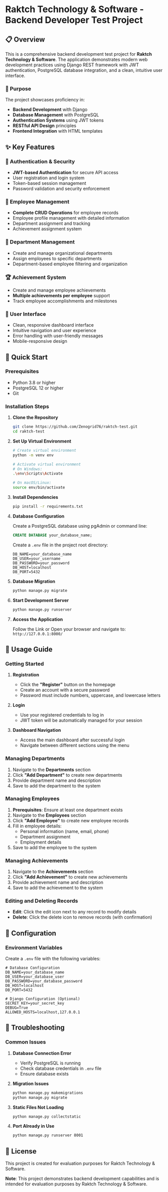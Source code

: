 # Raktch Technology & Software - Backend Developer Test Project

## 📋 Overview

This is a comprehensive backend development test project for **Raktch Technology & Software**. The application demonstrates modern web development practices using Django REST framework with JWT authentication, PostgreSQL database integration, and a clean, intuitive user interface.

### 🎯 Purpose
The project showcases proficiency in:
- **Backend Development** with Django
- **Database Management** with PostgreSQL
- **Authentication Systems** using JWT tokens
- **RESTful API Design** principles
- **Frontend Integration** with HTML templates

## ✨ Key Features

### 🔐 Authentication & Security
- **JWT-based Authentication** for secure API access
- User registration and login system
- Token-based session management
- Password validation and security enforcement

### 👥 Employee Management
- **Complete CRUD Operations** for employee records
- Employee profile management with detailed information
- Department assignment and tracking
- Achievement assignment system

### 🏢 Department Management
- Create and manage organizational departments
- Assign employees to specific departments
- Department-based employee filtering and organization

### 🏆 Achievement System
- Create and manage employee achievements
- **Multiple achievements per employee** support
- Track employee accomplishments and milestones

### 🎨 User Interface
- Clean, responsive dashboard interface
- Intuitive navigation and user experience
- Error handling with user-friendly messages
- Mobile-responsive design


## 🚀 Quick Start

### Prerequisites
- Python 3.8 or higher
- PostgreSQL 12 or higher
- Git

### Installation Steps

1. **Clone the Repository**
   ```bash
   git clone https://github.com/Zenogrid76/raktch-test.git
   cd raktch-test
   ```

2. **Set Up Virtual Environment**
   ```bash
   # Create virtual environment
   python -m venv env
   
   # Activate virtual environment
   # On Windows:
   .\env\Scripts\Activate
   
   # On macOS/Linux:
   source env/bin/activate
   ```

3. **Install Dependencies**
   ```bash
   pip install -r requirements.txt
   ```

4. **Database Configuration**
   
   Create a PostgreSQL database using pgAdmin or command line:
   ```sql
   CREATE DATABASE your_database_name;
   ```
   
   Create a `.env` file in the project root directory:
   ```env
   DB_NAME=your_database_name
   DB_USER=your_username
   DB_PASSWORD=your_password
   DB_HOST=localhost
   DB_PORT=5432
   ```

5. **Database Migration**
   ```bash
   python manage.py migrate
   ```


6. **Start Development Server**
   ```bash
   python manage.py runserver
   ```

7. **Access the Application**
   
   Follow the Link or Open your browser and navigate to: `http://127.0.0.1:8000/`

## 📖 Usage Guide

### Getting Started

1. **Registration**
   - Click the **"Register"** button on the homepage
   - Create an account with a secure password
   - Password must include numbers, uppercase, and lowercase letters

2. **Login**
   - Use your registered credentials to log in
   - JWT token will be automatically managed for your session

3. **Dashboard Navigation**
   - Access the main dashboard after successful login
   - Navigate between different sections using the menu

### Managing Departments

1. Navigate to the **Departments** section
2. Click **"Add Department"** to create new departments
3. Provide department name and description
4. Save to add the department to the system

### Managing Employees

1. **Prerequisites**: Ensure at least one department exists
2. Navigate to the **Employees** section
3. Click **"Add Employee"** to create new employee records
4. Fill in employee details:
   - Personal information (name, email, phone)
   - Department assignment
   - Employment details
5. Save to add the employee to the system

### Managing Achievements

1. Navigate to the **Achievements** section
2. Click **"Add Achievement"** to create new achievements
3. Provide achievement name and description
4. Save to add the achievement to the system

### Editing and Deleting Records

- **Edit**: Click the edit icon next to any record to modify details
- **Delete**: Click the delete icon to remove records (with confirmation)


## 🔧 Configuration

### Environment Variables

Create a `.env` file with the following variables:

```env
# Database Configuration
DB_NAME=your_database_name
DB_USER=your_database_user
DB_PASSWORD=your_database_password
DB_HOST=localhost
DB_PORT=5432

# Django Configuration (Optional)
SECRET_KEY=your_secret_key
DEBUG=True
ALLOWED_HOSTS=localhost,127.0.0.1
```


## 🐛 Troubleshooting

### Common Issues

1. **Database Connection Error**
   - Verify PostgreSQL is running
   - Check database credentials in `.env` file
   - Ensure database exists

2. **Migration Issues**
   ```bash
   python manage.py makemigrations
   python manage.py migrate
   ```

3. **Static Files Not Loading**
   ```bash
   python manage.py collectstatic
   ```

4. **Port Already in Use**
   ```bash
   python manage.py runserver 8001
   ```


## 📄 License

This project is created for evaluation purposes for Raktch Technology & Software.

**Note**: This project demonstrates backend development capabilities and is intended for evaluation purposes by Raktch Technology & Software.
